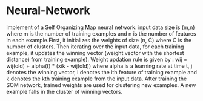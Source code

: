 # Neural-Network
implement of a Self Organizing Map neural network.
input data size is (m,n) where m is the number of training examples and n is the number of features in each example.First, it initializes the weights of size (n, C) where C is the number of clusters. Then iterating over the input data, for each training example, it updates the winning vector (weight vector with the shortest distance) from training example). Weight updation rule is given by : 
wij = wij(old) + alpha(t) *  (xik - wij(old))
where alpha is a learning rate at time t, j denotes the winning vector, i denotes the ith feature of training example and k denotes the kth training example from the input data. After training the SOM network, trained weights are used for clustering new examples. A new example falls in the cluster of winning vectors. 
